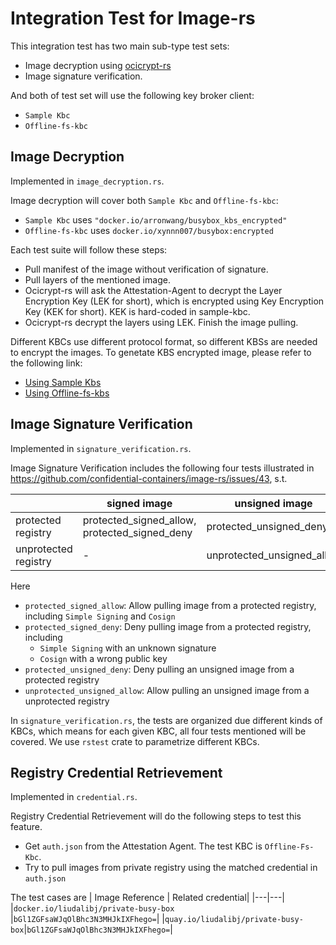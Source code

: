 # Integration Test for Image-rs

This integration test has two main sub-type test sets:
* Image decryption using [ocicrypt-rs](https://github.com/confidential-containers/ocicrypt-rs)
* Image signature verification.

And both of test set will use the following key broker client:
* `Sample Kbc`
* `Offline-fs-kbc`

## Image Decryption

Implemented in `image_decryption.rs`.

Image decryption will cover both `Sample Kbc` and `Offline-fs-kbc`:
* `Sample Kbc` uses `"docker.io/arronwang/busybox_kbs_encrypted"`
* `Offline-fs-kbc` uses `docker.io/xynnn007/busybox:encrypted`

Each test suite will follow these steps:

* Pull manifest of the image without verification of signature.
* Pull layers of the mentioned image.
* Ocicrypt-rs will ask the Attestation-Agent to decrypt the Layer Encryption Key (LEK for short), which is 
encrypted using Key Encryption Key (KEK for short). KEK is hard-coded in sample-kbc.
* Ocicrypt-rs decrypt the layers using LEK. Finish the image pulling.

Different KBCs use different protocol format, so different KBSs are needed to
encrypt the images. To genetate KBS encrypted image, please refer to the following link:

* [Using Sample Kbs](https://github.com/confidential-containers/image-rs/blob/main/test_data/generate_test_data.md)
* [Using Offline-fs-kbs](https://github.com/confidential-containers/attestation-agent/tree/main/sample_keyprovider/src/enc_mods/offline_fs_kbs/README.md)

## Image Signature Verification

Implemented in `signature_verification.rs`.

Image Signature Verification includes the following four
tests illustrated in 
<https://github.com/confidential-containers/image-rs/issues/43>,
s.t.

| |signed image|unsigned image|
|---|---|---|
|protected registry|protected_signed_allow, protected_signed_deny|protected_unsigned_deny|
|unprotected registry|-|unprotected_unsigned_allow|

Here
* `protected_signed_allow`: Allow pulling image from a protected registry, including `Simple Signing` and `Cosign`
* `protected_signed_deny`: Deny pulling image from a protected registry, including 
    * `Simple Signing` with an unknown signature
    * `Cosign` with a wrong public key
* `protected_unsigned_deny`: Deny pulling an unsigned image from a protected registry
* `unprotected_unsigned_allow`: Allow pulling an unsigned image from a unprotected registry

In `signature_verification.rs`, the tests are organized due different kinds
of KBCs, which means for each given KBC, all four tests mentioned will be
covered. We use `rstest` crate to parametrize different KBCs.

## Registry Credential Retrievement

Implemented in `credential.rs`.

Registry Credential Retrievement will do the following steps to test this feature.
- Get `auth.json` from the Attestation Agent. The test KBC is `Offline-Fs-Kbc`.
- Try to pull images from private registry using the matched credential in `auth.json`

The test cases are
| Image Reference | Related credential|
|---|---|
|`docker.io/liudalibj/private-busy-box` |`bGl1ZGFsaWJqOlBhc3N3MHJkIXFhego=`|
|`quay.io/liudalibj/private-busy-box`|`bGl1ZGFsaWJqOlBhc3N3MHJkIXFhego=`|